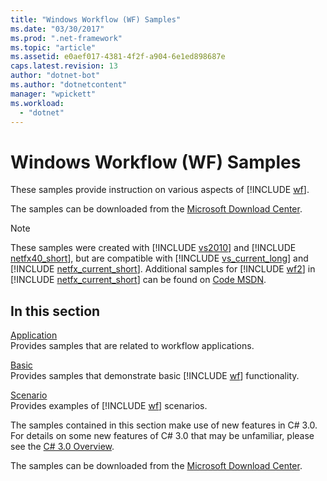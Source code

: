 ```yaml
---
title: "Windows Workflow (WF) Samples"
ms.date: "03/30/2017"
ms.prod: ".net-framework"
ms.topic: "article"
ms.assetid: e0aef017-4381-4f2f-a904-6e1ed898687e
caps.latest.revision: 13
author: "dotnet-bot"
ms.author: "dotnetcontent"
manager: "wpickett"
ms.workload: 
  - "dotnet"
---
```

# Windows Workflow (WF) Samples
These samples provide instruction on various aspects of [!INCLUDE [wf](../../../../includes/wf-md.md)].  
  
The samples can be downloaded from the [Microsoft Download Center](http://go.microsoft.com/fwlink/?LinkId=150780).  
  
> [!NOTE]
>  These samples were created with [!INCLUDE [vs2010](../../../../includes/vs2010-md.md)] and [!INCLUDE [netfx40_short](../../../../includes/netfx40-short-md.md)], but are compatible with [!INCLUDE [vs_current_long](../../../../includes/vs-current-long-md.md)] and [!INCLUDE [netfx_current_short](../../../../includes/netfx-current-short-md.md)]. Additional samples for [!INCLUDE [wf2](../../../../includes/wf2-md.md)] in [!INCLUDE [netfx_current_short](../../../../includes/netfx-current-short-md.md)] can be found on [Code MSDN](http://aka.ms/WF45Samples).
  
## In this section  
 [Application](../../../../docs/framework/windows-workflow-foundation/samples/application.md)  
 Provides samples that are related to workflow applications.  
  
 [Basic](../../../../docs/framework/windows-workflow-foundation/samples/basic.md)  
 Provides samples that demonstrate basic [!INCLUDE [wf](../../../../includes/wf-md.md)] functionality.  
  
 [Scenario](../../../../docs/framework/windows-workflow-foundation/samples/scenario.md)  
 Provides examples of [!INCLUDE [wf](../../../../includes/wf-md.md)] scenarios.  
  
 The samples contained in this section make use of new features in C# 3.0. For details on some new features of C# 3.0 that may be unfamiliar, please see the [C# 3.0 Overview](http://go.microsoft.com/fwlink/?LinkId=193972).  
  
 The samples can be downloaded from the [Microsoft Download Center](http://go.microsoft.com/fwlink/?LinkId=150780).
